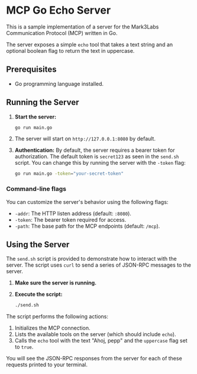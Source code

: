 # MCP Go Echo Server

This is a sample implementation of a server for the Mark3Labs Communication Protocol (MCP) written in Go.

The server exposes a simple `echo` tool that takes a text string and an optional boolean flag to return the text in uppercase.

## Prerequisites

- Go programming language installed.

## Running the Server

1.  **Start the server:**

    ```sh
    go run main.go
    ```

2.  The server will start on `http://127.0.0.1:8080` by default.

3.  **Authentication:**
    By default, the server requires a bearer token for authorization. The default token is `secret123` as seen in the `send.sh` script. You can change this by running the server with the `-token` flag:

    ```sh
    go run main.go -token="your-secret-token"
    ```

### Command-line flags

You can customize the server's behavior using the following flags:

-   `-addr`: The HTTP listen address (default: `:8080`).
-   `-token`: The bearer token required for access.
-   `-path`: The base path for the MCP endpoints (default: `/mcp`).

## Using the Server

The `send.sh` script is provided to demonstrate how to interact with the server. The script uses `curl` to send a series of JSON-RPC messages to the server.

1.  **Make sure the server is running.**

2.  **Execute the script:**

    ```sh
    ./send.sh
    ```

The script performs the following actions:
1.  Initializes the MCP connection.
2.  Lists the available tools on the server (which should include `echo`).
3.  Calls the `echo` tool with the text "Ahoj, pepp" and the `uppercase` flag set to `true`.

You will see the JSON-RPC responses from the server for each of these requests printed to your terminal.
